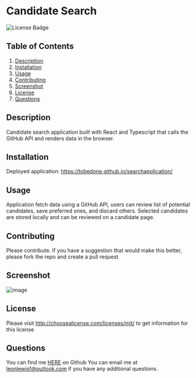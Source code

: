 # Candidate Search
![License Badge](https://shields.io/badge/license-MIT_License-blue)
## Table of Contents
1. [Description](#description)
2. [Installation](#installation)
3. [Usage](#usage)
4. [Contributing](#contributing)
5. [Screenshot](#screenshot)
6. [License](#license)
7. [Questions](#questions)

## Description
Candidate search application built with React and Typescript that calls the GitHub API and renders data in the browser.
## Installation
Deployed application: https://tobedone.github.io/searchapplication/
## Usage
Application fetch data using a GitHub API, users can review list of potential candidates, save preferred ones, and discard others. Selected candidates are stored locally and can be reviewed on a candidate page.
## Contributing
Please contribute. If you have a suggestion that would make this better, please fork the repo and create a pull request
## Screenshot
![image](https://github.com/user-attachments/assets/429f8d23-e8ea-4770-95c2-2440d86acbc9)
## License
Please visit http://choosealicense.com/licenses/mit/ to get information for this license
## Questions
You can find me [HERE](https://github.com/leonlewisf) on Github
You can email me at leonlewisf@outlook.com if you have any additional questions.
